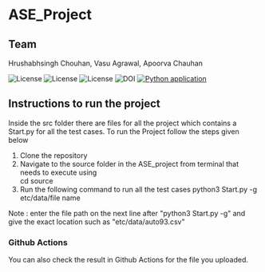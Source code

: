 # ASE_Project

## Team
Hrushabhsingh Chouhan, Vasu Agrawal, Apoorva Chauhan  

![License](https://img.shields.io/github/license/apoorvacha/ASE_HW2)
![License](https://app.travis-ci.com/apoorvacha/ASE_HW1.svg?branch=master)
![License](https://img.shields.io/github/issues/apoorvacha/ASE_HW2?style=plastic)
![DOI](https://zenodo.org/badge/DOI/10.5281/zenodo.7562628.svg)
[![Python application](https://github.com/apoorvacha/ASE_Project/actions/workflows/python-app.yml/badge.svg)](https://github.com/apoorvacha//actions/workflows/main.yml)


## Instructions to run the project 
Inside the src folder there are files for all the project which contains a Start.py for all the test cases.  To run the Project follow the steps given below
1. Clone the repository
2. Navigate to the source folder in the ASE_project from terminal that needs to execute using <br>
cd source <br>
4. Run the following command to run all the test cases
python3 Start.py -g 
etc/data/file name 

Note : enter the file path on the next line after "python3 Start.py -g" and give the exact location such as "etc/data/auto93.csv"


### Github Actions
You can also check the result in Github Actions for the file you uploaded. 
